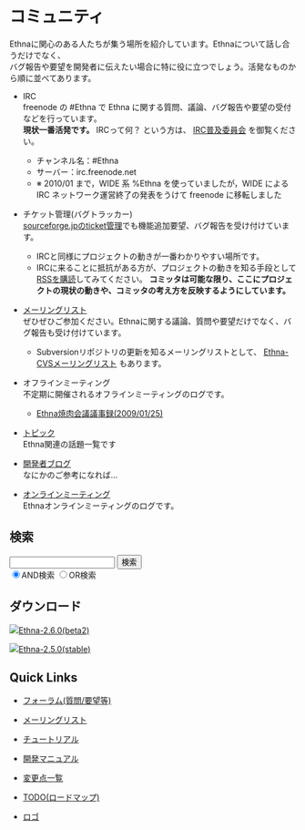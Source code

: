 # コミュニティ
Ethnaに関心のある人たちが集う場所を紹介しています。Ethnaについて話し合うだけでなく、  
バグ報告や要望を開発者に伝えたい場合に特に役に立つでしょう。活発なものから順に並べてあります。

- IRC  
freenode の #Ethna で Ethna に関する質問、議論、バグ報告や要望の受付などを行っています。  
**現状一番活発です。** IRCって何？ という方は、 [IRC普及委員会](http://irc.nahi.to/) を御覧ください。  

  - チャンネル名：#Ethna
  - サーバー：irc.freenode.net
  - ※ 2010/01 まで，WIDE 系 %Ethna を使っていましたが，WIDE による IRC ネットワーク運営終了の発表をうけて freenode に移転しました

- チケット管理(バグトラッカー)  
 [sourceforge.jpのticket管理](http://sourceforge.jp/projects/ethna/ticket/)でも機能追加要望、バグ報告を受け付けています。
  - IRCと同様にプロジェクトの動きが一番わかりやすい場所です。
  - IRCに来ることに抵抗がある方が、プロジェクトの動きを知る手段として [RSSを購読](http://tinyurl.com/ethnaticket)してみてください。 **コミッタは可能な限り、ここにプロジェクトの現状の動きや、コミッタの考え方を反映するようにしています。**

- [メーリングリスト](http://ml.ethna.jp/mailman/listinfo/users)  
ぜひぜひご参加ください。Ethnaに関する議論、質問や要望だけでなく、バグ報告も受け付けています。
  - Subversionリポジトリの更新を知るメーリングリストとして、 [Ethna-CVSメーリングリスト](http://ml.ethna.jp/mailman/listinfo/cvs) もあります。

- オフラインミーティング  
不定期に開催されるオフラインミーティングのログです。
  - [Ethna焼肉会議議事録(2009/01/25)](ethna-yakiniku-meeting-20090125.html "ethna-yakiniku-meeting-20090125 (974d)")

- [トピック](ethna-community-topic.html "ethna-community-topic (11d)")  
Ethna関連の話題一覧です

- [開発者ブログ](http://diary.eth.jp/)  
なにかのご参考になれば...

- [オンラインミーティング](ethna-community-topic-online.html "ethna-community-topic-online (1240d)")  
Ethnaオンラインミーティングのログです。

<!-- ??END id:body -->
<!-- ??BEGIN id:summary --><!-- ??END id:note -->
<!-- ??BEGIN id:trackback -->
<!-- ?? END id:trackback --><!-- ?? END id:attach -->
<!-- ?? END id:summary -->
<!-- ??END id:content -->
<!-- ?? END id:wrap_content --><!-- ??sidebar?? ========================================================== -->
<!-- ??BEGIN id:wrap_sidebar -->

<!-- ??BEGIN id:search_form -->

## 検索

<form action="http://ethna.jp/index.php?cmd=search" method="post">
            <input type="hidden" name="encode_hint" value="??">
            <input type="text" name="word" value="" size="20">
            <input type="submit" value="検索"><br>
            <input type="radio" name="type" value="AND" checked id="and_search"><label for="and_search">AND検索</label>
            <input type="radio" name="type" value="OR" id="or_search"><label for="or_search">OR検索</label>
    </form>

<!-- END id:search_form -->
<!-- ??BEGIN id:download_link -->

## ダウンロード

[![](image/minilogo.gif)Ethna-2.6.0(beta2)](ethna-download.html)

[![](image/minilogo.gif)Ethna-2.5.0(stable)](ethna-download.html)

<!-- END id:download_link -->
<!-- ??BEGIN id:download_link -->

## Quick Links

- [フォーラム(質問/要望等)](ethna-community-forum.html)
- [メーリングリスト](http://ml.ethna.jp/mailman/listinfo/users)

- [チュートリアル](ethna-document-tutorial.html)
- [開発マニュアル](ethna-document-dev_guide.html)
- [変更点一覧](ethna-document-changes.html)

- [TODO(ロードマップ)](TODO.html)
- [ロゴ](ethna-logo.html)

<!-- END id:download_link -->
<!-- ??BEGIN id:search_form -->

